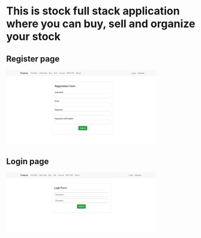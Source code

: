 # This is stock full stack application where you can buy, sell and organize your stock

## Register page
<img src="images/register.png" width="400">

## Login page
<img src="images/login.png" width="400">
